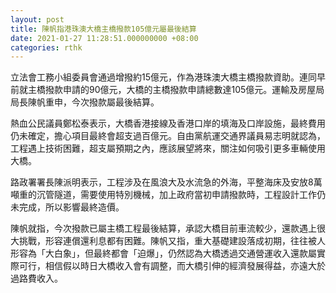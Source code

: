 ```yaml
---
layout: post
title: 陳帆指港珠澳大橋主橋撥款105億元屬最後結算
date: 2021-01-27 11:28:51.000000000 +08:00
categories: rthk
---
```


立法會工務小組委員會通過增撥約15億元，作為港珠澳大橋主橋撥款資助。連同早前就主橋撥款申請的90億元，大橋的主橋撥款申請總數達105億元。運輸及房屋局局長陳帆重申，今次撥款屬最後結算。

熱血公民議員鄭松泰表示，大橋香港接線及香港口岸的填海及口岸設施，最終費用仍未確定，擔心項目最終會超支過百億元。自由黨航運交通界議員易志明就認為，工程遇上技術困難，超支屬預期之內，應該展望將來，關注如何吸引更多車輛使用大橋。

路政署署長陳派明表示，工程涉及在風浪大及水流急的外海，平整海床及安放8萬噸重的沉管隧道，需要使用特別機械，加上政府當初申請撥款時，工程設計工作仍未完成，所以影響最終造價。

陳帆就指，今次撥款已屬主橋工程最後結算，承認大橋目前車流較少，還款遇上很大挑戰，形容連償還利息都有困難。陳帆又指，重大基礎建設落成初期，往往被人形容為「大白象」，但最終都會「迫爆」，仍然認為大橋透過交通營運收入還款屬實際可行，相信假以時日大橋收入會有調整，而大橋引伸的經濟發展得益，亦遠大於過路費收入。

